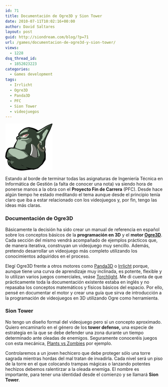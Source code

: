 ```yaml
---
id: 71
title: Documentación de Ogre3D y Sion Tower
date: 2010-07-11T10:02:16+00:00
author: David Saltares
layout: post
guid: http://siondream.com/blog/?p=71
url: /games/documentacion-de-ogre3d-y-sion-tower/
views:
  - 1228
dsq_thread_id:
  - 1852023223
categories:
  - Games development
tags:
  - Irrlicht
  - Ogre3D
  - Panda3D
  - PFC
  - Sion Tower
  - videojuegos
---
```


![Ogre3D.png](/img/wp/Ogre3D.png)

Estando al borde de terminar todas las asignaturas de Ingeniería Técnica en Informática de Gestión (a falta de conocer una nota) va siendo hora de ponerse manos a la obra con el **Proyecto Fin de Carrera** (PFC). Desde hace algún tiempo he estado meditando el tema aunque desde el principio tenía claro que iba a estar relacionado con los videojuegos y, por fin, tengo las ideas más claras.

### Documentación de Ogre3D

Básicamente la decisión ha sido crear un manual de referencia en español sobre los conceptos básicos de la **programación en 3D** y el **motor [Ogre3D](http://www.ogre3d.org/)**. Cada sección del mismo vendrá acompañado de ejemplos prácticos que, de manera iterativa, construyan un videojuego muy sencillo. Además, pretendo desarrollar un videojuego más completo utilizando los conocimientos adquiridos en el proceso.

Elegí Ogre3D frente a otros motores como [Panda3D](http://www.panda3d.org/) o [Irrlicht](http://irrlicht.sourceforge.net/) porque, aunque tiene una curva de aprendizaje muy inclinada, es potente, flexible y lo utilizan varios juegos comerciales, veáse [Torchlight](http://www.torchlightgame.com/). Me di cuenta de que prácticamente toda la documentación existente estaba en inglés y no repasaba los conceptos matemáticos y físicos básicos del espacio. Por ello, pensé en documentar el motor y crear una guía que sirva de introducción a la programación de videojuegos en 3D utilizando Ogre como herramienta.

### Sion Tower

No tengo un diseño formal del videojuego pero sí un concepto aproximado. Quiero encaminarlo en el género de los **tower defense,** una especie de estrategia en la que se debe defender una zona durante un tiempo determinado ante oleadas de enemigos. Seguramente conoceréis juegos con esta mecánica, [Plants vs Zombies](http://www.popcap.com/games/pvz) por ejemplo.

Controlaremos a un joven hechicero que debe proteger sólo una torre sagrada mientras hordas del mal tratan de invadirla. Cada nivel será un piso de la torre en el que colocando trampas mágicas o lanzando potentes hechizos debemos ralentirzar a la oleada enemiga. El nombre es importante, para tener una identidad desde el comienzo y se llamará **Sion Tower**.